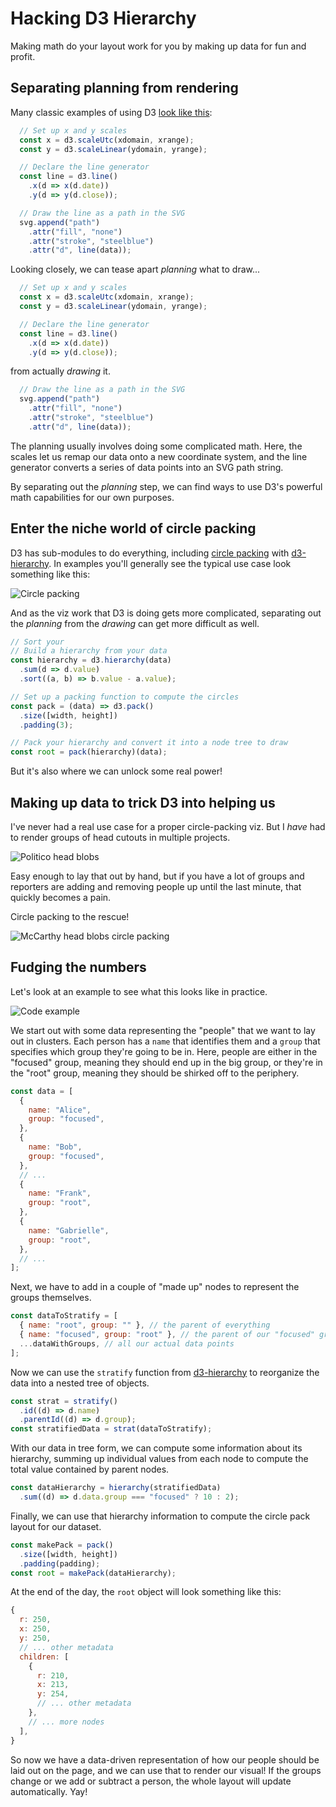 # Hacking D3 Hierarchy

Making math do your layout work for you by making up data for fun and profit.

## Separating planning from rendering

Many classic examples of using D3 [look like this][d3-line-example]:

```js
  // Set up x and y scales
  const x = d3.scaleUtc(xdomain, xrange);
  const y = d3.scaleLinear(ydomain, yrange);

  // Declare the line generator
  const line = d3.line()
    .x(d => x(d.date))
    .y(d => y(d.close));

  // Draw the line as a path in the SVG
  svg.append("path")
    .attr("fill", "none")
    .attr("stroke", "steelblue")
    .attr("d", line(data));
```

Looking closely, we can tease apart _planning_ what to draw...

```js
  // Set up x and y scales
  const x = d3.scaleUtc(xdomain, xrange);
  const y = d3.scaleLinear(ydomain, yrange);

  // Declare the line generator
  const line = d3.line()
    .x(d => x(d.date))
    .y(d => y(d.close));
```

from actually _drawing_ it.

```js
  // Draw the line as a path in the SVG
  svg.append("path")
    .attr("fill", "none")
    .attr("stroke", "steelblue")
    .attr("d", line(data));
```

The planning usually involves doing some complicated math. Here, the scales let
us remap our data onto a new coordinate system, and the line generator converts
a series of data points into an SVG path string.

By separating out the _planning_ step, we can find ways to use D3's powerful
math capabilities for our own purposes.

## Enter the niche world of circle packing

D3 has sub-modules to do everything, including [circle
packing](https://en.wikipedia.org/wiki/Circle_packing) with [d3-hierarchy][].
In examples you'll generally see the typical use case look something like this:

![Circle packing](./images/circle-pack-padded.png)

And as the viz work that D3 is doing gets more complicated, separating out the
_planning_ from the _drawing_ can get more difficult as well.

```js
// Sort your 
// Build a hierarchy from your data
const hierarchy = d3.hierarchy(data)
  .sum(d => d.value)
  .sort((a, b) => b.value - a.value);

// Set up a packing function to compute the circles
const pack = (data) => d3.pack()
  .size([width, height])
  .padding(3);

// Pack your hierarchy and convert it into a node tree to draw
const root = pack(hierarchy)(data);
```

But it's also where we can unlock some real power!

## Making up data to trick D3 into helping us

I've never had a real use case for a proper circle-packing viz. But I _have_
had to render groups of head cutouts in multiple projects.

![Politico head blobs](./images/blob-diptych.png)

Easy enough to lay that out by hand, but if you have a lot of groups and
reporters are adding and removing people up until the last minute, that quickly
becomes a pain.

Circle packing to the rescue!

![McCarthy head blobs circle packing](./images/mccarthy-circle-pack.png)

## Fudging the numbers

Let's look at an example to see what this looks like in practice.

![Code example](./images/code-example.png)

We start out with some data representing the "people" that we want to lay out
in clusters. Each person has a `name` that identifies them and a `group` that
specifies which group they're going to be in. Here, people are either in the
"focused" group, meaning they should end up in the big group, or they're in the
"root" group, meaning they should be shirked off to the periphery.

```js
const data = [
  {
    name: "Alice",
    group: "focused",
  },
  {
    name: "Bob",
    group: "focused",
  },
  // ...
  {
    name: "Frank",
    group: "root",
  },
  {
    name: "Gabrielle",
    group: "root",
  },
  // ...
];
```

Next, we have to add in a couple of "made up" nodes to represent the groups
themselves.

```js
const dataToStratify = [
  { name: "root", group: "" }, // the parent of everything
  { name: "focused", group: "root" }, // the parent of our "focused" group
  ...dataWithGroups, // all our actual data points
];
```

Now we can use the `stratify` function from [d3-hierarchy][] to reorganize the
data into a nested tree of objects.

```js
const strat = stratify()
  .id((d) => d.name)
  .parentId((d) => d.group);
const stratifiedData = strat(dataToStratify);
```

With our data in tree form, we can compute some information about its
hierarchy, summing up individual values from each node to compute the total
value contained by parent nodes.

```js
const dataHierarchy = hierarchy(stratifiedData)
  .sum((d) => d.data.group === "focused" ? 10 : 2);
```

Finally, we can use that hierarchy information to compute the circle pack
layout for our dataset.

```js
const makePack = pack()
  .size([width, height])
  .padding(padding);
const root = makePack(dataHierarchy);
```

At the end of the day, the `root` object will look something like this:

```js
{
  r: 250,
  x: 250,
  y: 250,
  // ... other metadata
  children: [
    {
      r: 210,
      x: 213,
      y: 254,
      // ... other metadata
    },
    // ... more nodes
  ],
}
```

So now we have a data-driven representation of how our people should be laid
out on the page, and we can use that to render our visual! If the groups change
or we add or subtract a person, the whole layout will update automatically.
Yay!

[d3-hierarchy]: https://d3js.org/d3-hierarchy
[d3-pack-example]: https://observablehq.com/@d3/pack-component
[d3-line-example]: https://observablehq.com/@d3/line-chart/2
